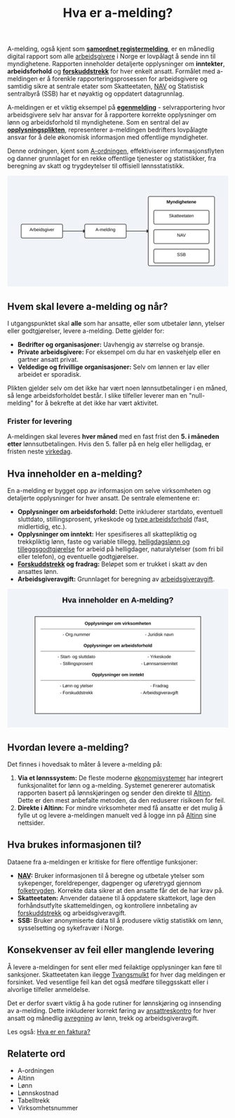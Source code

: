 ﻿---
title: "Hva er a-melding?"
seoTitle: "Hva er a-melding?"
description: 'A-melding, også kjent som **[samordnet registermelding](/blogs/regnskap/samordnet-registermelding "Samordnet registermelding")**, er en månedlig digital rappo...'
summary: "Kort forklaring av a-meldingen: hva den er, hvem som må levere, frister og hva som rapporteres. Praktisk guide for arbeidsgivere og små bedrifter."
---

A-melding, også kjent som **[samordnet registermelding](/blogs/regnskap/samordnet-registermelding "Samordnet registermelding")**, er en månedlig digital rapport som alle [arbeidsgivere](/blogs/regnskap/arbeidsgiver "Arbeidsgiver “ Roller og Ansvar i Norsk Arbeidsliv og Regnskap") i Norge er lovpålagt å sende inn til myndighetene. Rapporten inneholder detaljerte opplysninger om **inntekter**, **arbeidsforhold** og **[forskuddstrekk](/blogs/regnskap/hva-er-forskuddstrekk "Hva er Forskuddstrekk? Komplett Guide til Skattetrekk i Lønn")** for hver enkelt ansatt. Formålet med a-meldingen er å forenkle rapporteringsprosessen for arbeidsgivere og samtidig sikre at sentrale etater som Skatteetaten, [NAV](/blogs/regnskap/hva-er-nav "NAV i Regnskap “ Rolle og Bruk av Arbeids- og velferdsdata") og Statistisk sentralbyrå (SSB) har et nøyaktig og oppdatert datagrunnlag.

A-meldingen er et viktig eksempel på **[egenmelding](/blogs/regnskap/hva-er-egenmelding "Hva er Egenmelding? Komplett Guide til Selvrapportering i Norsk Regnskap")** - selvrapportering hvor arbeidsgivere selv har ansvar for å rapportere korrekte opplysninger om lønn og arbeidsforhold til myndighetene. Som en sentral del av **[opplysningsplikten](/blogs/regnskap/hva-er-opplysningsplikt "Hva er opplysningsplikt? Komplett guide til rapporteringsplikt")**, representerer a-meldingen bedrifters lovpålagte ansvar for å dele økonomisk informasjon med offentlige myndigheter.

Denne ordningen, kjent som [A-ordningen](/blogs/regnskap/hva-er-a-ordningen "Hva er A-ordningen?"), effektiviserer informasjonsflyten og danner grunnlaget for en rekke offentlige tjenester og statistikker, fra beregning av skatt og trygdeytelser til offisiell lønnsstatistikk.

![Flyten i A-meldingen](a-melding-flow.svg)

## Hvem skal levere a-melding og når?

I utgangspunktet skal **alle** som har ansatte, eller som utbetaler lønn, ytelser eller godtgjørelser, levere a-melding. Dette gjelder for:

*   **Bedrifter og organisasjoner:** Uavhengig av størrelse og bransje.
*   **Private arbeidsgivere:** For eksempel om du har en vaskehjelp eller en gartner ansatt privat.
*   **Veldedige og frivillige organisasjoner:** Selv om lønnen er lav eller arbeidet er sporadisk.

Plikten gjelder selv om det ikke har vært noen lønnsutbetalinger i en måned, så lenge arbeidsforholdet består. I slike tilfeller leverer man en "null-melding" for å bekrefte at det ikke har vært aktivitet.

### Frister for levering

A-meldingen skal leveres **hver måned** med en fast frist den **5. i måneden etter** lønnsutbetalingen. Hvis den 5. faller på en helg eller helligdag, er fristen neste [virkedag](/blogs/regnskap/virkedager "Virkedager").

## Hva inneholder en a-melding?

En a-melding er bygget opp av informasjon om selve virksomheten og detaljerte opplysninger for hver ansatt. De sentrale elementene er:

*   **Opplysninger om arbeidsforhold:** Dette inkluderer startdato, eventuell sluttdato, stillingsprosent, yrkeskode og [type arbeidsforhold](/blogs/regnskap/hva-er-arbeidsforholdstype "Hva er arbeidsforholdstype?") (fast, midlertidig, etc.).
*   **Opplysninger om inntekt:** Her spesifiseres all skattepliktig og trekkpliktig lønn, faste og variable tillegg, [helligdagslønn og tilleggsgodtgjørelse](/blogs/regnskap/helligdager-regnskap-bedriftseiere "Helligdager (regnskap, bedriftseiere) - Komplett Guide til Feriepenger og Regnskapsføring") for arbeid på helligdager, naturalytelser (som fri bil eller telefon), og eventuelle godtgjørelser.
*   **[Forskuddstrekk](/blogs/regnskap/hva-er-forskuddstrekk "Hva er Forskuddstrekk? Komplett Guide til Skattetrekk i Lønn") og fradrag:** Beløpet som er trukket i skatt av den ansattes lønn.
*   **Arbeidsgiveravgift:** Grunnlaget for beregning av [arbeidsgiveravgift](/blogs/regnskap/hva-er-arbeidsgiveravgift "Hva er Arbeidsgiveravgift? En Komplett Guide til Norges Lønnsavgift").

![Innholdet i en A-melding](a-melding-contents.svg)

## Hvordan levere a-melding?

Det finnes i hovedsak to måter å levere a-melding på:

1.  **Via et lønnssystem:** De fleste moderne [økonomisystemer](/blogs/regnskap/hva-er-regnskap "Hva er Regnskap? En Enkel Forklaring") har integrert funksjonalitet for lønn og a-melding. Systemet genererer automatisk rapporten basert på lønnskjøringen og sender den direkte til [Altinn](/blogs/regnskap/hva-er-altinn "Hva er Altinn? Norges Digitale Portal for Næringsliv og Privatpersoner"). Dette er den mest anbefalte metoden, da den reduserer risikoen for feil.
2.  **Direkte i Altinn:** For mindre virksomheter med få ansatte er det mulig å fylle ut og levere a-meldingen manuelt ved å logge inn på [Altinn](/blogs/regnskap/hva-er-altinn "Hva er Altinn? Norges Digitale Portal for Næringsliv og Privatpersoner") sine nettsider.

## Hva brukes informasjonen til?

Dataene fra a-meldingen er kritiske for flere offentlige funksjoner:

*   **[NAV](/blogs/regnskap/hva-er-nav "NAV i Regnskap “ Rolle og Bruk av Arbeids- og velferdsdata"):** Bruker informasjonen til å beregne og utbetale ytelser som sykepenger, foreldrepenger, dagpenger og uføretrygd gjennom [folketrygden](/blogs/regnskap/hva-er-folketrygden "Hva er Folketrygden? Komplett Guide til Norges Nasjonale Trygdesystem"). Korrekte data sikrer at den ansatte får det de har krav på.
*   **Skatteetaten:** Anvender dataene til å oppdatere skattekort, lage den forhåndsutfylte skattemeldingen, og kontrollere innbetaling av [forskuddstrekk](/blogs/regnskap/hva-er-forskuddstrekk "Hva er Forskuddstrekk? Komplett Guide til Skattetrekk i Lønn") og arbeidsgiveravgift.
*   **SSB:** Bruker anonymiserte data til å produsere viktig statistikk om lønn, sysselsetting og sykefravær i Norge.

## Konsekvenser av feil eller manglende levering

Å levere a-meldingen for sent eller med feilaktige opplysninger kan føre til sanksjoner. Skatteetaten kan ilegge [Tvangsmulkt](/blogs/regnskap/tvangsmulkt "Hva er Tvangsmulkt? Guide til Tvangsmulkt og Beregning i Norsk Regnskap") for hver dag meldingen er forsinket. Ved vesentlige feil kan det også medføre tilleggsskatt eller i alvorlige tilfeller anmeldelse.

Det er derfor svært viktig å ha gode rutiner for lønnskjøring og innsending av a-melding. Dette inkluderer korrekt føring av [ansattreskontro](/blogs/regnskap/hva-er-ansattreskontro "Hva er Ansattreskontro? En Guide til Ansattkontoer i Regnskap") for hver ansatt og månedlig [avregning](/blogs/regnskap/avregning "Hva er Avregning i Regnskap? Komplett Guide til Avregning") av lønn, trekk og arbeidsgiveravgift.

Les også: [Hva er en faktura?](/blogs/regnskap/hva-er-en-faktura "Hva er en Faktura? En Guide til Norske Fakturakrav")

## Relaterte ord

*   A-ordningen
*   Altinn
*   Lønn
*   Lønnskostnad
*   Tabelltrekk
*   Virksomhetsnummer











